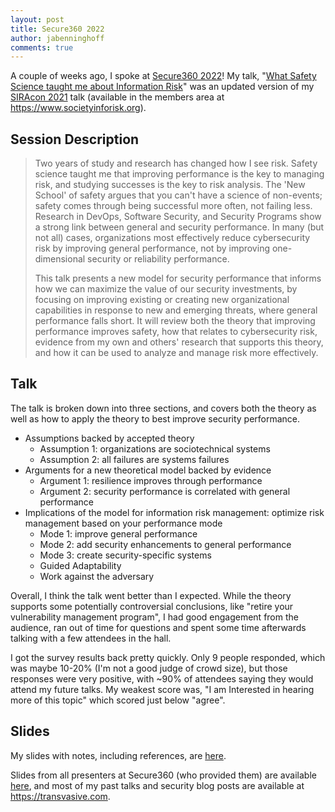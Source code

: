 ```yaml
---
layout: post
title: Secure360 2022
author: jabenninghoff
comments: true
---
```


A couple of weeks ago, I spoke at [Secure360 2022](https://web.archive.org/web/20220523211315/https://secure360.org/secure360-twin-cities/)! My talk, "[What Safety Science taught me about Information Risk](https://web.archive.org/web/20220509235150/https://secure360.org/wp-content/uploads/2022/05/Secure360-2022-PDF-Program_5.6.pdf)" was an updated version of my [SIRAcon 2021](https://www.societyinforisk.org/event-4190028) talk (available in the members area at <https://www.societyinforisk.org>).

## Session Description

> Two years of study and research has changed how I see risk. Safety science taught me that improving performance is the key to managing risk, and studying successes is the key to risk analysis. The 'New School' of safety argues that you can't have a science of non-events; safety comes through being successful more often, not failing less. Research in DevOps, Software Security, and Security Programs show a strong link between general and security performance. In many (but not all) cases, organizations most effectively reduce cybersecurity risk by improving general performance, not by improving one-dimensional security or reliability performance.
>
> This talk presents a new model for security performance that informs how we can maximize the value of our security investments, by focusing on improving existing or creating new organizational capabilities in response to new and emerging threats, where general performance falls short. It will review both the theory that improving performance improves safety, how that relates to cybersecurity risk, evidence from my own and others' research that supports this theory, and how it can be used to analyze and manage risk more effectively.

## Talk

The talk is broken down into three sections, and covers both the theory as well as how to apply the theory to best improve security performance.

- Assumptions backed by accepted theory
  - Assumption 1: organizations are sociotechnical systems
  - Assumption 2: all failures are systems failures
- Arguments for a new theoretical model backed by evidence
  - Argument 1: resilience improves through performance
  - Argument 2: security performance is correlated with general performance
- Implications of the model for information risk management: optimize risk management based on your performance mode
  - Mode 1: improve general performance
  - Mode 2: add security enhancements to general performance
  - Mode 3: create security-specific systems
  - Guided Adaptability
  - Work against the adversary

Overall, I think the talk went better than I expected. While the theory supports some potentially controversial conclusions, like "retire your vulnerability management program", I had good engagement from the audience, ran out of time for questions and spent some time afterwards talking with a few attendees in the hall.

I got the survey results back pretty quickly. Only 9 people responded, which was maybe 10-20% (I'm not a good judge of crowd size), but those responses were very positive, with ~90% of attendees saying they would attend my future talks. My weakest score was, "I am Interested in hearing more of this topic" which scored just below "agree".

## Slides

My slides with notes, including references, are [here](/assets/secure360-2022-benninghoff-notes.pdf).

Slides from all presenters at Secure360 (who provided them) are available [here](https://mngts.egnyte.com/fl/t2g1wNfsG3), and most of my past talks and security blog posts are available at <https://transvasive.com>.
